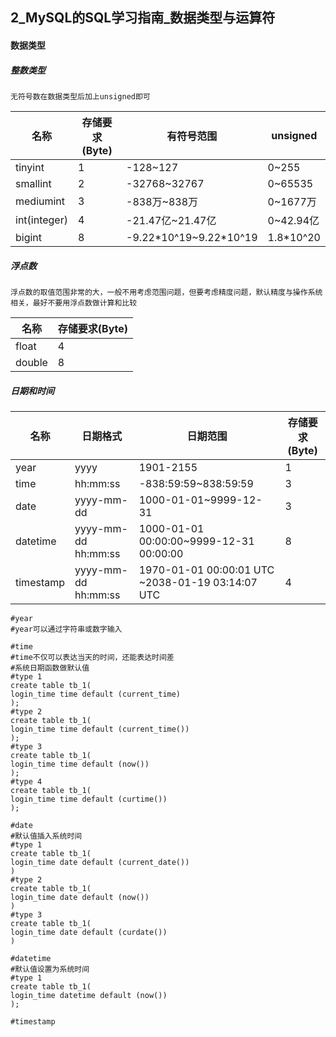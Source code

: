 ## 2_MySQL的SQL学习指南_数据类型与运算符



#### 数据类型

##### 整数类型

`无符号数在数据类型后加上unsigned即可`

| 名称         | 存储要求(Byte) | 有符号范围               | unsigned   |
| ------------ | -------------- | ------------------------ | ---------- |
| tinyint      | 1              | -128~127                 | 0~255      |
| smallint     | 2              | -32768~32767             | 0~65535    |
| mediumint    | 3              | -838万~838万             | 0~1677万   |
| int(integer) | 4              | -21.47亿~21.47亿         | 0~42.94亿  |
| bigint       | 8              | -9.22\*10^19~9.22\*10^19 | 1.8\*10^20 |





##### 浮点数

`浮点数的取值范围非常的大，一般不用考虑范围问题，但要考虑精度问题，默认精度与操作系统相关，最好不要用浮点数做计算和比较`

| 名称   | 存储要求(Byte) |
| ------ | -------------- |
| float  | 4              |
| double | 8              |



##### 日期和时间

| 名称      | 日期格式            | 日期范围                                         | 存储要求(Byte) |
| --------- | ------------------- | ------------------------------------------------ | -------------- |
| year      | yyyy                | 1901-2155                                        | 1              |
| time      | hh:mm:ss​            | -838:59:59~838:59:59                             | 3              |
| date      | yyyy-mm-dd          | 1000-01-01~9999-12-31                            | 3              |
| datetime  | yyyy-mm-dd hh:mm:ss | 1000-01-01 00:00:00~9999-12-31 00:00:00          | 8              |
| timestamp | yyyy-mm-dd hh:mm:ss | 1970-01-01 00:00:01 UTC ~2038-01-19 03:14:07 UTC | 4              |

```mysql
#year
#year可以通过字符串或数字输入

#time
#time不仅可以表达当天的时间，还能表达时间差
#系统日期函数做默认值
#type 1
create table tb_1(
login_time time default (current_time)
);
#type 2
create table tb_1(
login_time time default (current_time())
);
#type 3
create table tb_1(
login_time time default (now())
);
#type 4
create table tb_1(
login_time time default (curtime())
);

#date
#默认值插入系统时间
#type 1
create table tb_1(
login_time date default (current_date())
)
#type 2
create table tb_1(
login_time date default (now())
)
#type 3
create table tb_1(
login_time date default (curdate())
)

#datetime
#默认值设置为系统时间
#type 1
create table tb_1(
login_time datetime default (now())
);

#timestamp

```

